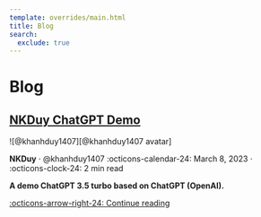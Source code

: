 ```yaml
---
template: overrides/main.html
title: Blog
search:
  exclude: true
---
```


<style>
  .md-sidebar--secondary:not([hidden]) {
    visibility: hidden;
  }
</style>

[@khanhduy1407 avatar]: https://avatars.githubusercontent.com/u/68154054

# Blog

## [NKDuy ChatGPT Demo]

<aside class="mdx-author" markdown>
![@khanhduy1407][@khanhduy1407 avatar]

<span>__NKDuy__ · @khanhduy1407</span>
<span>
:octicons-calendar-24: March 8, 2023 ·
:octicons-clock-24: 2 min read
</span>
</aside>

__A demo ChatGPT 3.5 turbo based on ChatGPT (OpenAI).__

  [:octicons-arrow-right-24: Continue reading][NKDuy ChatGPT Demo]

  [NKDuy ChatGPT Demo]: 2023/nkduy-chatgpt-demo
